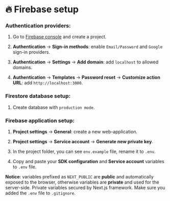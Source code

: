 # 🔥 Firebase setup

### Authentication providers:

1. Go to [Firebase console](https://console.firebase.google.com/) and create a project.

2. **Authentication** -> **Sign-in methods**: enable `Email/Password` and `Google` sign-in providers.

3. **Authentication** -> **Settings** -> **Add domain**: add `localhost` to allowed domains.

4. **Authentication** -> **Templates** -> **Password reset** -> **Customize action URL**: add `http://localhost:3000`.

### Firestore database setup:

1. Create database with `production mode`.

### Firebase application setup:

1. **Project settings** -> **General**: create a new web-application.

2. **Project settings** -> **Service account** -> **Generate new private key**.

3. In the project folder, you can see `env.example` file, rename it to `.env`.

4. Copy and paste your **SDK configuration** and **Service account** variables to `.env` file.

**Notice**: variables prefixed as `NEXT_PUBLIC` are **public** and automatically exposed to the browser, otherwise variables are **private** and used for the server-side.
Private variables secured by Next.js framework. Make sure you added the `.env` file to `.gitignore`.
